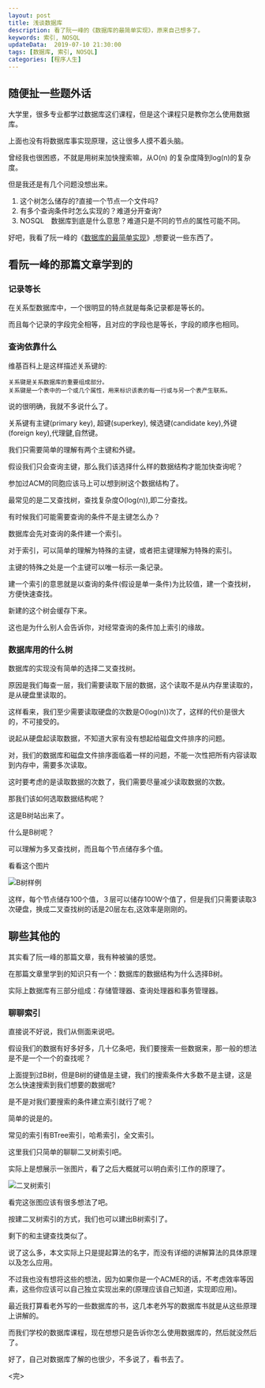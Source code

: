 ```yaml
---
layout: post  
title: 浅谈数据库  
description: 看了阮一峰的《数据库的最简单实现》，原来自己想多了。  
keywords: 索引, NOSQL  
updateData:  2019-07-10 21:30:00
tags: [数据库, 索引, NOSQL]  
categories: [程序人生]  
---
```



## 随便扯一些题外话

大学里，很多专业都学过数据库这们课程，但是这个课程只是教你怎么使用数据库。

上面也没有将数据库事实现原理，这让很多人摸不着头脑。

曾经我也很困惑，不就是用树来加快搜索嘛，从O(n) 的复杂度降到log(n)的复杂度。

但是我还是有几个问题没想出来。

1. 这个树怎么储存的?直接一个节点一个文件吗?
2. 有多个查询条件时怎么实现的？难道分开查询?
3. NOSQL　数据库到底是什么意思？难道只是不同的节点的属性可能不同。

好吧，我看了阮一峰的《[数据库的最简单实现](http://www.ruanyifeng.com/blog/2014/07/database_implementation.html)》,想要说一些东西了。


## 看阮一峰的那篇文章学到的

### 记录等长

在关系型数据库中，一个很明显的特点就是每条记录都是等长的。

而且每个记录的字段完全相等，且对应的字段也是等长，字段的顺序也相同。

### 查询依靠什么

维基百科上是这样描述关系键的:

```
关系键是关系数据库的重要组成部分。
关系键是一个表中的一个或几个属性，用来标识该表的每一行或与另一个表产生联系。
```

说的很明确，我就不多说什么了。


关系键有主键(primary key), 超键(superkey), 候选键(candidate key),外键(foreign key),代理鍵,自然键。

我们只需要简单的理解有两个主键和外键。

假设我们只会查询主键，那么我们该选择什么样的数据结构才能加快查询呢？

参加过ACM的同胞应该马上可以想到树这个数据结构了。

最常见的是二叉查找树，查找复杂度O(log(n)),即二分查找。

有时候我们可能需要查询的条件不是主键怎么办？

数据库会先对查询的条件建一个索引。

对于索引，可以简单的理解为特殊的主键，或者把主键理解为特殊的索引。

主键的特殊之处是一个主键可以唯一标示一条记录。

建一个索引的意思就是以查询的条件(假设是单一条件)为比较值，建一个查找树，方便快速查找。

新建的这个树会缓存下来。

这也是为什么别人会告诉你，对经常查询的条件加上索引的缘故。


### 数据库用的什么树

数据库的实现没有简单的选择二叉查找树。

原因是我们每查一层，我们需要读取下层的数据，这个读取不是从内存里读取的，是从硬盘里读取的。

这样看来，我们至少需要读取硬盘的次数是O(log(n))次了，这样的代价是很大的，不可接受的。


说起从硬盘起读取数据，不知道大家有没有想起给磁盘文件排序的问题。

对，我们的数据库和磁盘文件排序面临着一样的问题，不能一次性把所有内容读取到内存中，需要多次读取。

这时要考虑的是读取数据的次数了，我们需要尽量减少读取数据的次数。

那我们该如何选取数据结构呢？

这是B树站出来了。

什么是B树呢？

可以理解为多叉查找树，而且每个节点储存多个值。

看看这个图片

![B树样例](https://res2014.tiankonguse.com/images/2014/07/10/001.png)

这样，每个节点储存100个值，３层可以储存100W个值了，但是我们只需要读取3次硬盘，换成二叉查找树的话是20层左右,这效率是刚刚的。



## 聊些其他的

其实看了阮一峰的那篇文章，我有种被骗的感觉。

在那篇文章里学到的知识只有一个：数据库的数据结构为什么选择B树。

实际上数据库有三部分组成：存储管理器、查询处理器和事务管理器。

### 聊聊索引

直接说不好说，我们从侧面来说吧。

假设我们的数据有好多好多，几十亿条吧，我们要搜索一些数据来，那一般的想法是不是一个一个的查找呢？

上面提到过B树，但是B树的键值是主键，我们的搜索条件大多数不是主键，这是怎么快速搜索到我们想要的数据呢?

是不是对我们要搜索的条件建立索引就行了呢？

简单的说是的。

常见的索引有BTree索引，哈希索引，全文索引。

这里我们只简单的聊聊二叉树索引吧。

实际上是想展示一张图片，看了之后大概就可以明白索引工作的原理了。

![二叉树索引](https://res2014.tiankonguse.com/images/2014/07/10/002.png)


看完这张图应该有很多想法了吧。

按建二叉树索引的方式，我们也可以建出B树索引了。

剩下的和主键查找类似了。

说了这么多，本文实际上只是提起算法的名字，而没有详细的讲解算法的具体原理以及怎么应用。

不过我也没有想将这些的想法，因为如果你是一个ACMER的话，不考虑效率等因素，这些你应该可以自己独立实现出来的(原理应该自己知道，实现即应用)。

最近我打算看老外写的一些数据库的书，这几本老外写的数据库书就是从这些原理上讲解的。

而我们学校的数据库课程，现在想想只是告诉你怎么使用数据库的，然后就没然后了。

好了，自己对数据库了解的也很少，不多说了，看书去了。


<完>

